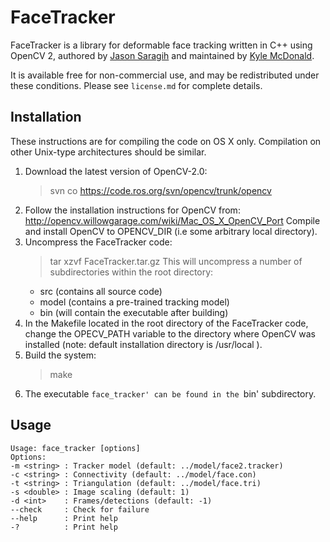 # FaceTracker

FaceTracker is a library for deformable face tracking written in C++ using OpenCV 2, authored by [Jason Saragih](https://vimeo.com/jsaragih) and maintained by [Kyle McDonald](http://kylemcdonald.net/).

It is available free for non-commercial use, and may be redistributed under these conditions. Please see `license.md` for complete details.

## Installation

These instructions are for compiling the code on OS X only. Compilation on other Unix-type architectures should be similar.

1. Download the latest version of OpenCV-2.0:
   > svn co https://code.ros.org/svn/opencv/trunk/opencv
2. Follow the installation instructions for OpenCV from:
   http://opencv.willowgarage.com/wiki/Mac_OS_X_OpenCV_Port
   Compile and install OpenCV to OPENCV_DIR (i.e some arbitrary local 
   directory).
3. Uncompress the FaceTracker code: 
   > tar xzvf FaceTracker.tar.gz
   This will uncompress a number of subdirectories within
   the root directory: 
   - src (contains all source code)
   - model (contains a pre-trained tracking model)
   - bin (will contain the executable after building)
4. In the Makefile located in the root directory of the FaceTracker code, 
   change the OPECV_PATH variable to the directory where OpenCV was installed
   (note: default installation directory is /usr/local ).
5. Build the system:
   > make
6. The executable `face_tracker' can be found in the `bin' subdirectory.

## Usage

````
Usage: face_tracker [options]
Options:
-m <string> : Tracker model (default: ../model/face2.tracker)
-c <string> : Connectivity (default: ../model/face.con)
-t <string> : Triangulation (default: ../model/face.tri)
-s <double> : Image scaling (default: 1)
-d <int>    : Frames/detections (default: -1)
--check     : Check for failure 
--help      : Print help
-?          : Print help
````
